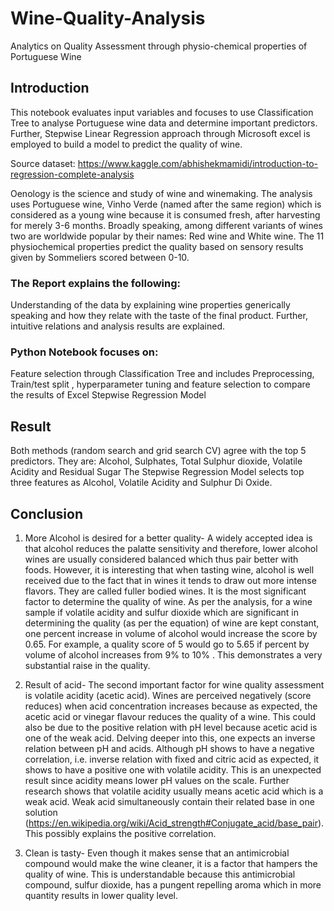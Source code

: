 # Wine-Quality-Analysis
Analytics on Quality Assessment through physio-chemical properties of Portuguese Wine

## Introduction
This notebook evaluates input variables and focuses to use Classification Tree to analyse Portuguese wine data and determine important predictors.  Further, Stepwise Linear Regression approach through Microsoft excel is employed to build a model to predict the quality of wine.

Source dataset: https://www.kaggle.com/abhishekmamidi/introduction-to-regression-complete-analysis

Oenology is the science and study of wine and winemaking. The analysis uses Portuguese wine, Vinho Verde (named after the same region) which is considered as a young wine because it is consumed fresh, after harvesting for merely 3-6 months. Broadly speaking, among different variants of wines two are worldwide popular by their names: Red wine and White wine. 
The 11 physiochemical properties predict the quality based on sensory results given by Sommeliers scored between 0-10. 

### The Report explains the following:
Understanding of the data by explaining wine properties generically speaking and how they relate with the taste of the final product. Further, intuitive relations and analysis results are explained.

### Python Notebook focuses on:
Feature selection through Classification Tree and includes Preprocessing, Train/test split , hyperparameter tuning and feature selection to compare the results of Excel Stepwise Regression Model

## Result
Both methods (random search and grid search CV) agree with the top 5 predictors. They are:
Alcohol, Sulphates, Total Sulphur dioxide, Volatile Acidity and Residual Sugar
The Stepwise Regression Model selects top three features as Alcohol, Volatile Acidity and Sulphur Di Oxide.

## Conclusion 
1.	More Alcohol is desired for a better quality- A widely accepted idea is that alcohol reduces the palatte sensitivity and therefore, lower alcohol wines are usually considered balanced which thus pair better with foods. However, it is interesting that when tasting wine, alcohol is well received due to the fact that in wines it tends to draw out more intense flavors. They are called fuller bodied wines. It is the most significant factor to determine the quality of wine. As per the analysis, for a wine sample if volatile acidity and sulfur dioxide which are significant in determining the quality (as per the equation) of wine are kept constant, one percent increase in volume of alcohol would increase the score by 0.65. For example, a quality score of 5 would go to 5.65 if percent by volume of alcohol increases from 9% to 10% . This demonstrates a very substantial raise in the quality.

2.	Result of acid- The second important factor for wine quality assessment is volatile acidity (acetic acid). Wines are perceived negatively (score reduces) when acid concentration increases because as expected, the acetic acid or vinegar flavour reduces the quality of a wine. This could also be due to the positive relation with pH level because acetic acid is one of the weak acid. 
Delving deeper into this, one expects an inverse relation between pH and acids. Although pH shows to have a negative correlation, i.e. inverse relation with fixed and citric acid as expected, it shows to have a positive one with volatile acidity. This is an unexpected result since acidity means lower pH values on the scale. Further research shows that volatile acidity usually means acetic acid which is a weak acid. Weak acid simultaneously contain their related base in one solution (https://en.wikipedia.org/wiki/Acid_strength#Conjugate_acid/base_pair). This possibly explains the positive correlation.

3.	Clean is tasty- Even though it makes sense that an antimicrobial compound would make the wine cleaner, it is a factor that hampers the quality of wine. This is understandable because this antimicrobial compound, sulfur dioxide, has a pungent repelling aroma which in more quantity results in lower quality level.






